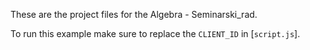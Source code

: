 These are the project files for the Algebra - Seminarski_rad.

To run this example make sure to replace the `CLIENT_ID` in [`script.js`].
